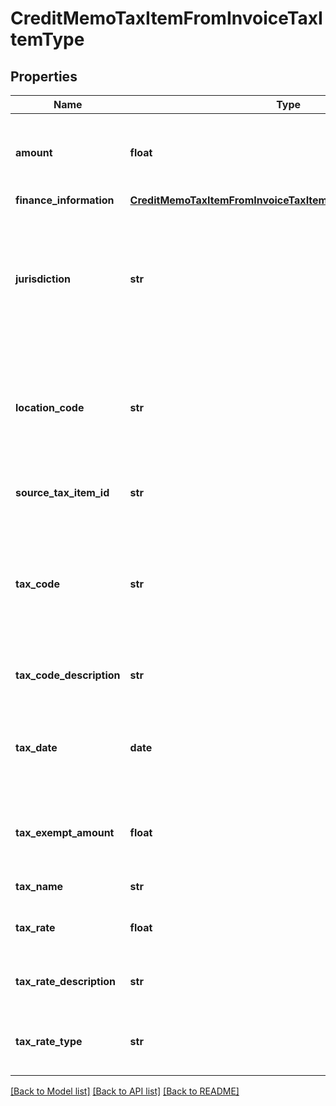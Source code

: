# CreditMemoTaxItemFromInvoiceTaxItemType

## Properties
Name | Type | Description | Notes
------------ | ------------- | ------------- | -------------
**amount** | **float** | The amount of the credit memo taxation item.  | [optional] 
**finance_information** | [**CreditMemoTaxItemFromInvoiceTaxItemTypeFinanceInformation**](CreditMemoTaxItemFromInvoiceTaxItemTypeFinanceInformation.md) |  | [optional] 
**jurisdiction** | **str** | The jurisdiction that applies the tax or VAT. This value is typically a state, province, county, or city.   | [optional] 
**location_code** | **str** | The identifier for the location based on the value of the &#x60;taxCode&#x60; field.  | [optional] 
**source_tax_item_id** | **str** | The ID of the source taxation item.  | [optional] 
**tax_code** | **str** | The tax code identifies which tax rules and tax rates to apply to a specific credit memo.   | [optional] 
**tax_code_description** | **str** | The description of the tax code.  | [optional] 
**tax_date** | **date** | The date that the tax is applied to the credit memo, in &#x60;yyyy-mm-dd&#x60; format.  | [optional] 
**tax_exempt_amount** | **float** | The calculated tax amount excluded due to the exemption.  | [optional] 
**tax_name** | **str** | The name of taxation.  | [optional] 
**tax_rate** | **float** | The tax rate applied to the credit memo.  | [optional] 
**tax_rate_description** | **str** | The description of the tax rate.   | [optional] 
**tax_rate_type** | **str** | The type of the tax rate applied to the credit memo.   | [optional] 

[[Back to Model list]](../README.md#documentation-for-models) [[Back to API list]](../README.md#documentation-for-api-endpoints) [[Back to README]](../README.md)



